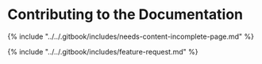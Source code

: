 # Contributing to the Documentation



{% include "../../.gitbook/includes/needs-content-incomplete-page.md" %}



{% include "../../.gitbook/includes/feature-request.md" %}
